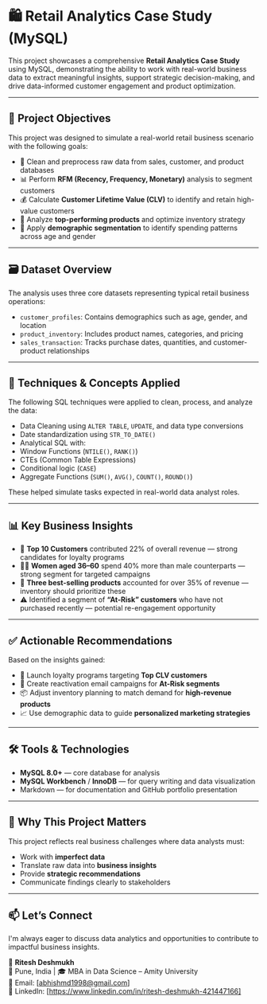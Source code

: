 # 🛍️ Retail Analytics Case Study (MySQL)

This project showcases a comprehensive **Retail Analytics Case Study** using MySQL, demonstrating the ability to work with real-world business data to extract meaningful insights, support strategic decision-making, and drive data-informed customer engagement and product optimization.

---

## 📌 Project Objectives

This project was designed to simulate a real-world retail business scenario with the following goals:

- 🧹 Clean and preprocess raw data from sales, customer, and product databases
- 📊 Perform **RFM (Recency, Frequency, Monetary)** analysis to segment customers
- 💰 Calculate **Customer Lifetime Value (CLV)** to identify and retain high-value customers
- 🛒 Analyze **top-performing products** and optimize inventory strategy
- 👥 Apply **demographic segmentation** to identify spending patterns across age and gender

---

## 🗃️ Dataset Overview

The analysis uses three core datasets representing typical retail business operations:

- `customer_profiles`: Contains demographics such as age, gender, and location
- `product_inventory`: Includes product names, categories, and pricing
- `sales_transaction`: Tracks purchase dates, quantities, and customer-product relationships

---

## 🔧 Techniques & Concepts Applied

The following SQL techniques were applied to clean, process, and analyze the data:

- Data Cleaning using `ALTER TABLE`, `UPDATE`, and data type conversions
- Date standardization using `STR_TO_DATE()`
- Analytical SQL with:
- Window Functions (`NTILE()`, `RANK()`)
- CTEs (Common Table Expressions)
- Conditional logic (`CASE`)
- Aggregate Functions (`SUM()`, `AVG()`, `COUNT()`, `ROUND()`)

These helped simulate tasks expected in real-world data analyst roles.

---

## 📊 Key Business Insights

- 🎯 **Top 10 Customers** contributed 22% of overall revenue — strong candidates for loyalty programs
- 👩‍🦰 **Women aged 36–60** spend 40% more than male counterparts — strong segment for targeted campaigns
- 🧺 **Three best-selling products** accounted for over 35% of revenue — inventory should prioritize these
- ⚠️ Identified a segment of **“At-Risk” customers** who have not purchased recently — potential re-engagement opportunity

---

## ✅ Actionable Recommendations

Based on the insights gained:

- 🎁 Launch loyalty programs targeting **Top CLV customers**
- 📩 Create reactivation email campaigns for **At-Risk segments**
- 📦 Adjust inventory planning to match demand for **high-revenue products**
- 📈 Use demographic data to guide **personalized marketing strategies**

---

## 🛠️ Tools & Technologies

- **MySQL 8.0+** — core database for analysis
- **MySQL Workbench** / **InnoDB** — for query writing and data visualization
- Markdown — for documentation and GitHub portfolio presentation

---

## 🚀 Why This Project Matters

This project reflects real business challenges where data analysts must:

- Work with **imperfect data**
- Translate raw data into **business insights**
- Provide **strategic recommendations**
- Communicate findings clearly to stakeholders

---

## 📫 Let’s Connect

I'm always eager to discuss data analytics and opportunities to contribute to impactful business insights.

👤 **Ritesh Deshmukh**  
📍 Pune, India | 🎓 MBA in Data Science – Amity University  
📧 Email: [abhishmd1998@gmail.com]  
🔗 LinkedIn: [https://www.linkedin.com/in/ritesh-deshmukh-421447166]
